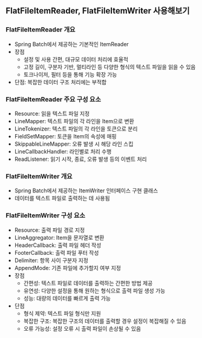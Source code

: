 ## FlatFileItemReader, FlatFileItemWriter 사용해보기

### FlatFileItemReader 개요

- Spring Batch에서 제공하는 기본적인 ItemReader
- 장점
  - 설정 및 사용 간편, 대규모 데이터 처리에 효율적
  - 고정 길이, 구분자 기반, 멀티라인 등 다양한 형식의 텍스트 파일을 읽을 수 있음
  - 토크나이저, 필터 등을 통해 기능 확장 가능
- 단점: 복잡한 데이터 구조 처리에는 부적합

### FlatFileItemReader 주요 구성 요소

- Resource: 읽을 텍스트 파일 지정
- LineMapper: 텍스트 파일의 각 라인을 Item으로 변환
- LineTokenizer: 텍스트 파일의 각 라인을 토큰으로 분리
- FieldSetMapper: 토큰을 Item의 속성에 매핑
- SkippableLineMapper: 오류 발생 시 해당 라인 스킵
- LineCallbackHandler: 라인별로 처리 수행
- ReadListener: 읽기 시작, 종료, 오류 발생 등의 이벤트 처리

### FlatFileItemWriter 개요

- Spring Batch에서 제공하는 ItemWriter 인터페이스 구현 클래스
- 데이터를 텍스트 파일로 출력하는 데 사용됨

### FlatFileItemWriter 구성 요소

- Resource: 출력 파일 경로 지정
- LineAggregator: Item을 문자열로 변환
- HeaderCallback: 출력 파일 헤더 작성
- FooterCallback: 출력 파일 푸터 작성
- Delimiter: 항목 사이 구분자 지정
- AppendMode: 기존 파일에 추가할지 여부 지정
- 장점
    - 간편성: 텍스트 파일로 데이터를 출력하는 간편한 방법 제공
    - 유연성: 다양한 설정을 통해 원하는 형식으로 출력 파일 생성 가능
    - 성능: 대량의 데이터를 빠르게 출력 가능
- 단점
    - 형식 제약: 텍스트 파일 형식만 지원
    - 복잡한 구조: 복잡한 구조의 데이터를 출력할 경우 설정이 복잡해질 수 있음
    - 오류 가능성: 설정 오류 시 출력 파일이 손상될 수 있음
